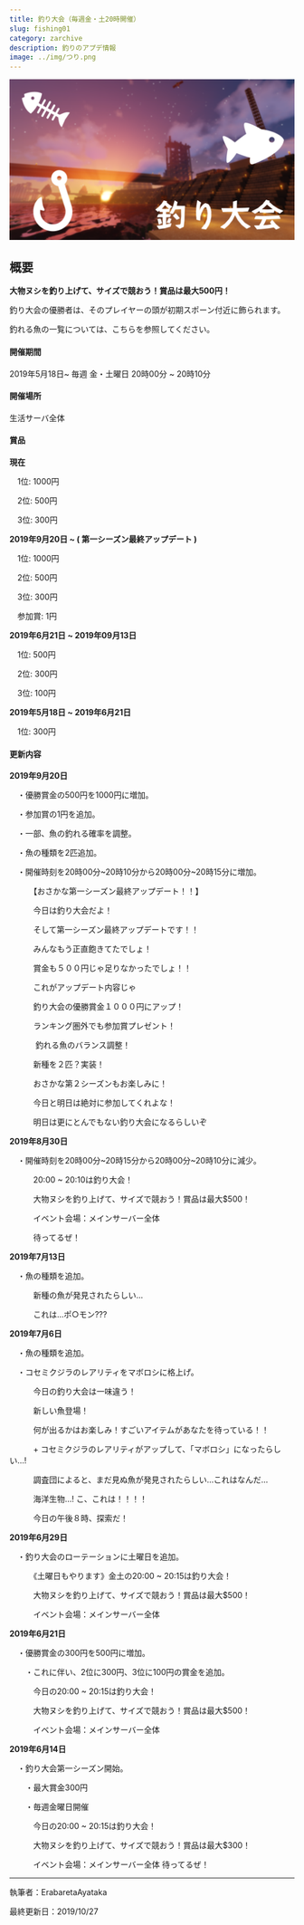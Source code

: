 ```yaml
---
title: 釣り大会（毎週金・土20時開催）
slug: fishing01
category: zarchive
description: 釣りのアプデ情報
image: ../img/つり.png
---
```

![](/img/つり.png)

## 概要

**大物ヌシを釣り上げて、サイズで競おう！賞品は最大500円！**

釣り大会の優勝者は、そのプレイヤーの頭が初期スポーン付近に飾られます。

釣れる魚の一覧については、こちらを参照してください。

#### 開催期間

2019年5月18日\~ 毎週 金・土曜日 20時00分 \~ 20時10分

#### 開催場所

生活サーバ全体

#### 賞品

**現在**

　1位: 1000円

　2位: 500円

　3位: 300円

**2019年9月20日 \~ ( 第一シーズン最終アップデート )**

　1位: 1000円

　2位: 500円

　3位: 300円

　参加賞: 1円

**2019年6月21日 \~ 2019年09月13日**

　1位: 500円

　2位: 300円

　3位: 100円

**2019年5月18日 \~ 2019年6月21日**

　1位: 300円

#### 更新内容

**2019年9月20日**

　・優勝賞金の500円を1000円に増加。

　・参加賞の1円を追加。

　・一部、魚の釣れる確率を調整。

　・魚の種類を2匹追加。

　・開催時刻を20時00分\~20時10分から20時00分\~20時15分に増加。

　　　【おさかな第一シーズン最終アップデート！！】

　　　今日は釣り大会だよ！

　　　そして第一シーズン最終アップデートです！！

　　　みんなもう正直飽きてたでしょ！

　　　賞金も５００円じゃ足りなかったでしょ！！

　　　これがアップデート内容じゃ

　　　釣り大会の優勝賞金１０００円にアップ！

　　　ランキング圏外でも参加賞プレゼント！

　　　 釣れる魚のバランス調整！

　　　新種を２匹？実装！

　　　おさかな第２シーズンもお楽しみに！

　　　今日と明日は絶対に参加してくれよな！

　　　明日は更にとんでもない釣り大会になるらしいぞ

**2019年8月30日**

　・開催時刻を20時00分\~20時15分から20時00分\~20時10分に減少。

　　　20:00 \~ 20:10は釣り大会！

　　　大物ヌシを釣り上げて、サイズで競おう！賞品は最大$500！

　　　イベント会場：メインサーバー全体

　　　待ってるぜ！

**2019年7月13日**

　・魚の種類を追加。

　　　新種の魚が発見されたらしい…

　　　これは…ポ○モン???

**2019年7月6日**

　・魚の種類を追加。

　・コセミクジラのレアリティをマボロシに格上げ。

　　　今日の釣り大会は一味違う！

　　　新しい魚登場！

　　　何が出るかはお楽しみ！すごいアイテムがあなたを待っている！！

　　　+ コセミクジラのレアリティがアップして、「マボロシ」になったらしい…!

　　　調査団によると、まだ見ぬ魚が発見されたらしい…これはなんだ…

　　　海洋生物…! こ、これは！！！！

　　　今日の午後８時、探索だ！

**2019年6月29日**

　・釣り大会のローテーションに土曜日を追加。

　　　《土曜日もやります》金土の20:00 \~ 20:15は釣り大会！

　　　大物ヌシを釣り上げて、サイズで競おう！賞品は最大$500！

　　　イベント会場：メインサーバー全体

**2019年6月21日**

　・優勝賞金の300円を500円に増加。

　　・これに伴い、2位に300円、3位に100円の賞金を追加。

　　　今日の20:00 \~ 20:15は釣り大会！

　　　大物ヌシを釣り上げて、サイズで競おう！賞品は最大$500！

　　　イベント会場：メインサーバー全体

**2019年6月14日**

　・釣り大会第一シーズン開始。

　　・最大賞金300円

　　・毎週金曜日開催

　　　今日の20:00 \~ 20:15は釣り大会！

　　　大物ヌシを釣り上げて、サイズで競おう！賞品は最大$300！

　　　イベント会場：メインサーバー全体 待ってるぜ！

***

執筆者：ErabaretaAyataka

最終更新日：2019/10/27
